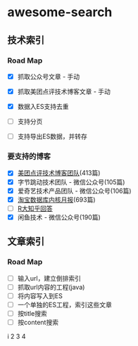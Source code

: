 # awesome-search

## 技术索引
### Road Map

- [x] 抓取公众号文章 - 手动
- [x] 抓取美团点评技术博客文章 - 手动
- [x] 数据入ES支持去重
- [ ] 支持分页
- [ ] 支持导出ES数据，并转存


### 要支持的博客

- [x] [美团点评技术博客团队](https://tech.meituan.com/)(413篇)
- [x] 字节跳动技术团队 - 微信公众号(105篇)
- [x] 爱奇艺技术产品团队 - 微信公众号(106篇)
- [x] [淘宝数据库内核月报](http://mysql.taobao.org/monthly/)(693篇)
- [ ] [R大知乎回答](https://www.zhihu.com/people/rednaxelafx/answers)
- [x] 闲鱼技术 - 微信公众号(190篇)

## 文章索引
### Road Map

- [ ] 输入url，建立倒排索引
- [ ] 抓取url内容的工程(java)
- [ ] 将内容写入到ES
- [ ] 一个单独的ES工程，索引这些文章
- [ ] 按title搜索
- [ ] 按content搜索

i
2
3
4
